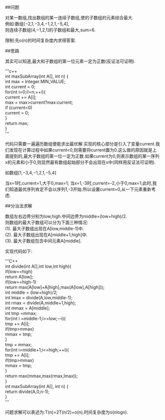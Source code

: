 ##问题

对某一数组,找出数组的某一连续子数组,使的子数组的元素综合最大.		
例如:数组[−2,1,−3,4,−1,2,1,−5,4],			
则连续子数组[4,−1,2,1]的子数组和最大,sum=6.		

限制:先o(n)的时间复杂度内求得答案.		

##思路		

其实可以知道,最大和子数组的第一位元素一定为正数(反证法可证明).		

'''c++				
int maxSubArray(int A[], int n) {		
        int max = Integer.MIN_VALUE;		
        int current  = 0;		
        for(int i=0;i!=n;++i){		
            current += A[i];		
            max = max>current?max:current;		
            if (current<0)		
                current = 0;		
        }		
        return max;		
    }		
'''		

代码只需要一遍遍历数组便能求出最优解.实现的核心部分是引入了变量current.我们发现在计算过程中如果current<0,则需要将current置为0.这么做的原因就是上面提到的,最大子数组的第一位一定为正数.如果current为0,则表示数组的某一序列x的元素和小于0,则显然最有数组起始部分不会出现在x中(同样用反证法可证明).

如数组[1,−3,4,−1,2,1,−5,4]

当x=1时,current=1,大于0,max=1;
当x=1,-3时,current=-2,小于0,max=1;此时,我们知道最优序列肯定不会以序列1,-3开始.所以设置current=0,从一下元素重新考虑.		


##分治法求解		

数组左右边界分别为low,high.中间边界为middle=(low+high)/2.		
则数组的最大子数组可以分为下面三种情况:		
(1). 最大子数组出现在A[low,middle-1]中.		
(2). 最大子数组出现在A[middle+1,high]中.		
(3). 最大子数组包含中间元素A[middle].		

实现代码如下:

'''C++			
int divide(int A[],int low,int high){		
        if(low==high)		
            return A[low];		
        if(low==high-1)		
            return max(A[low]+A[high],max(A[low],A[high]));			
        int middle = (low+high)/2;			
        int lmax = divide(A,low,middle-1);		
        int rmax = divide(A,middle+1,high);		
        int mmax = A[middle];		
        int tmp =mmax;		
        for(int i =middle-1;i>=low;--i){		
            tmp += A[i];		
            if(tmp>mmax)		
                mmax = tmp;		
        }		
        tmp = mmax;		
        for(int i=middle+1;i<=high;++i){		
            tmp += A[i];		
            if(tmp>mmax)		
                mmax = tmp;		
        }		
        return max(mmax,max(rmax,lmax));		
    }		
    int maxSubArray(int A[], int n) {		
        return divide(A,0,n-1);				
    }			
'''		

问题求解可以表述为:T(n)=2T(n/2)+o(n),时间复杂度为o(nlogn).	

